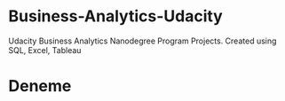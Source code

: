 # Business-Analytics-Udacity
Udacity Business Analytics Nanodegree Program Projects. Created using SQL, Excel, Tableau
# Deneme
